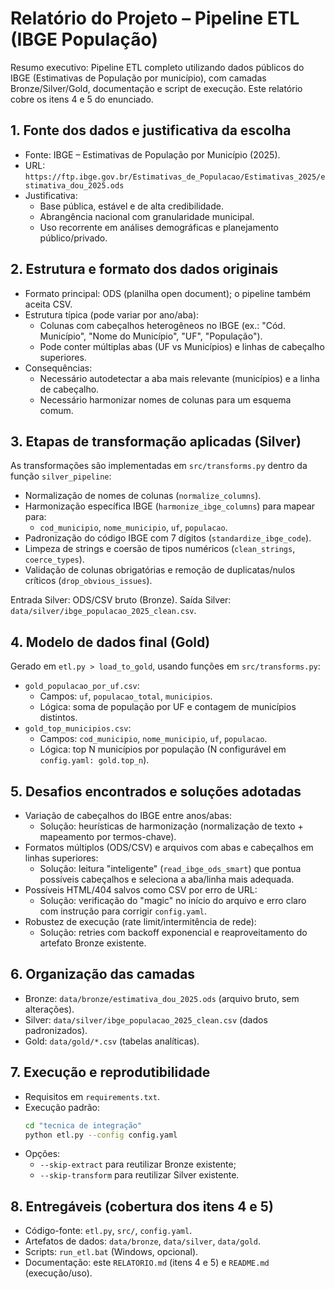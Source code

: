 # Relatório do Projeto – Pipeline ETL (IBGE População)

Resumo executivo: Pipeline ETL completo utilizando dados públicos do IBGE (Estimativas de População por município), com camadas Bronze/Silver/Gold, documentação e script de execução. Este relatório cobre os itens 4 e 5 do enunciado.

## 1. Fonte dos dados e justificativa da escolha
- Fonte: IBGE – Estimativas de População por Município (2025).
- URL: `https://ftp.ibge.gov.br/Estimativas_de_Populacao/Estimativas_2025/estimativa_dou_2025.ods`
- Justificativa:
  - Base pública, estável e de alta credibilidade.
  - Abrangência nacional com granularidade municipal.
  - Uso recorrente em análises demográficas e planejamento público/privado.

## 2. Estrutura e formato dos dados originais
- Formato principal: ODS (planilha open document); o pipeline também aceita CSV.
- Estrutura típica (pode variar por ano/aba):
  - Colunas com cabeçalhos heterogêneos no IBGE (ex.: "Cód. Município", "Nome do Município", "UF", "População").
  - Pode conter múltiplas abas (UF vs Municípios) e linhas de cabeçalho superiores.
- Consequências:
  - Necessário autodetectar a aba mais relevante (municípios) e a linha de cabeçalho.
  - Necessário harmonizar nomes de colunas para um esquema comum.

## 3. Etapas de transformação aplicadas (Silver)
As transformações são implementadas em `src/transforms.py` dentro da função `silver_pipeline`:
- Normalização de nomes de colunas (`normalize_columns`).
- Harmonização específica IBGE (`harmonize_ibge_columns`) para mapear para:
  - `cod_municipio`, `nome_municipio`, `uf`, `populacao`.
- Padronização do código IBGE com 7 dígitos (`standardize_ibge_code`).
- Limpeza de strings e coersão de tipos numéricos (`clean_strings`, `coerce_types`).
- Validação de colunas obrigatórias e remoção de duplicatas/nulos críticos (`drop_obvious_issues`).

Entrada Silver: ODS/CSV bruto (Bronze).
Saída Silver: `data/silver/ibge_populacao_2025_clean.csv`.

## 4. Modelo de dados final (Gold)
Gerado em `etl.py > load_to_gold`, usando funções em `src/transforms.py`:
- `gold_populacao_por_uf.csv`:
  - Campos: `uf`, `populacao_total`, `municipios`.
  - Lógica: soma de população por UF e contagem de municípios distintos.
- `gold_top_municipios.csv`:
  - Campos: `cod_municipio`, `nome_municipio`, `uf`, `populacao`.
  - Lógica: top N municípios por população (N configurável em `config.yaml: gold.top_n`).

## 5. Desafios encontrados e soluções adotadas
- Variação de cabeçalhos do IBGE entre anos/abas:
  - Solução: heurísticas de harmonização (normalização de texto + mapeamento por termos-chave).
- Formatos múltiplos (ODS/CSV) e arquivos com abas e cabeçalhos em linhas superiores:
  - Solução: leitura "inteligente" (`read_ibge_ods_smart`) que pontua possíveis cabeçalhos e seleciona a aba/linha mais adequada.
- Possíveis HTML/404 salvos como CSV por erro de URL:
  - Solução: verificação do "magic" no início do arquivo e erro claro com instrução para corrigir `config.yaml`.
- Robustez de execução (rate limit/intermitência de rede):
  - Solução: retries com backoff exponencial e reaproveitamento do artefato Bronze existente.

## 6. Organização das camadas
- Bronze: `data/bronze/estimativa_dou_2025.ods` (arquivo bruto, sem alterações).
- Silver: `data/silver/ibge_populacao_2025_clean.csv` (dados padronizados).
- Gold: `data/gold/*.csv` (tabelas analíticas).

## 7. Execução e reprodutibilidade
- Requisitos em `requirements.txt`.
- Execução padrão:
  ```bash
  cd "tecnica de integração"
  python etl.py --config config.yaml
  ```
- Opções:
  - `--skip-extract` para reutilizar Bronze existente;
  - `--skip-transform` para reutilizar Silver existente.

## 8. Entregáveis (cobertura dos itens 4 e 5)
- Código-fonte: `etl.py`, `src/`, `config.yaml`.
- Artefatos de dados: `data/bronze`, `data/silver`, `data/gold`.
- Scripts: `run_etl.bat` (Windows, opcional).
- Documentação: este `RELATORIO.md` (itens 4 e 5) e `README.md` (execução/uso).
